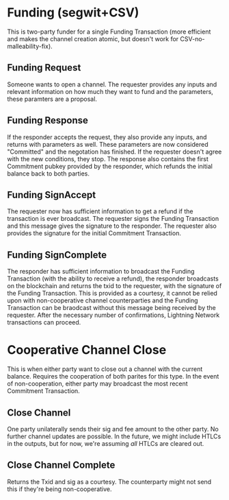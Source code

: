 Funding (segwit+CSV)
====================

This is two-party funder for a single Funding Transaction (more efficient and
makes the channel creation atomic, but doesn't work for
CSV-no-malleability-fix).


Funding Request
---------------
Someone wants to open a channel. The requester provides any inputs and relevant
information on how much they want to fund and the parameters, these paramters
are a proposal.


Funding Response
----------------
If the responder accepts the request, they also provide any inputs, and returns
with parameters as well. These parameters are now considered "Committed" and the
negotation has finished. If the requester doesn't agree with the new conditions,
they stop. The response also contains the first Commitment pubkey provided by the
responder, which refunds the initial balance back to both parties.


Funding SignAccept
------------
The requester now has sufficient information to get a refund if the transaction
is ever broadcast. The requester signs the Funding Transaction and this message
gives the signature to the responder. The requester also provides the signature
for the initial Commitment Transaction.


Funding SignComplete
---------------
The responder has sufficient information to broadcast the Funding Transaction
(with the ability to receive a refund), the responder broadcasts on the
blockchain and returns the txid to the requester, with the signature of the
Funding Transaction. This is provided as a courtesy, it cannot be relied upon
with non-cooperative channel counterparties and the Funding Transaction can be
braodcast without this message being received by the requester. After the
necessary number of confirmations, Lightning Network transactions can proceed.


Cooperative Channel Close
=========================

This is when either party want to close out a channel with the current balance.
Requires the cooperation of both parites for this type. In the event of
non-cooperation, either party may broadcast the most recent Commitment
Transaction.

Close Channel
-------------
One party unilaterally sends their sig and fee amount to the other party. No
further channel updates are possible. In the future, we might include HTLCs in
the outputs, but for now, we're assuming *all* HTLCs are cleared out.

Close Channel Complete
----------------------
Returns the Txid and sig as a courtesy. The counterparty might not send this if
they're being non-cooperative.

